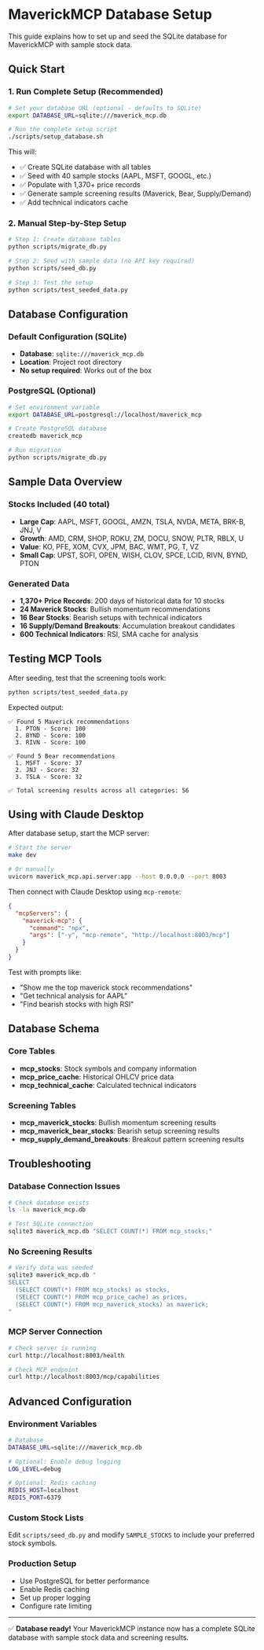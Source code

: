# MaverickMCP Database Setup

This guide explains how to set up and seed the SQLite database for MaverickMCP with sample stock data.

## Quick Start

### 1. Run Complete Setup (Recommended)

```bash
# Set your database URL (optional - defaults to SQLite)
export DATABASE_URL=sqlite:///maverick_mcp.db

# Run the complete setup script
./scripts/setup_database.sh
```

This will:

- ✅ Create SQLite database with all tables
- ✅ Seed with 40 sample stocks (AAPL, MSFT, GOOGL, etc.)
- ✅ Populate with 1,370+ price records
- ✅ Generate sample screening results (Maverick, Bear, Supply/Demand)
- ✅ Add technical indicators cache

### 2. Manual Step-by-Step Setup

```bash
# Step 1: Create database tables
python scripts/migrate_db.py

# Step 2: Seed with sample data (no API key required)
python scripts/seed_db.py

# Step 3: Test the setup
python scripts/test_seeded_data.py
```

## Database Configuration

### Default Configuration (SQLite)

- **Database**: `sqlite:///maverick_mcp.db`
- **Location**: Project root directory
- **No setup required**: Works out of the box

### PostgreSQL (Optional)

```bash
# Set environment variable
export DATABASE_URL=postgresql://localhost/maverick_mcp

# Create PostgreSQL database
createdb maverick_mcp

# Run migration
python scripts/migrate_db.py
```

## Sample Data Overview

### Stocks Included (40 total)

- **Large Cap**: AAPL, MSFT, GOOGL, AMZN, TSLA, NVDA, META, BRK-B, JNJ, V
- **Growth**: AMD, CRM, SHOP, ROKU, ZM, DOCU, SNOW, PLTR, RBLX, U
- **Value**: KO, PFE, XOM, CVX, JPM, BAC, WMT, PG, T, VZ
- **Small Cap**: UPST, SOFI, OPEN, WISH, CLOV, SPCE, LCID, RIVN, BYND, PTON

### Generated Data

- **1,370+ Price Records**: 200 days of historical data for 10 stocks
- **24 Maverick Stocks**: Bullish momentum recommendations
- **16 Bear Stocks**: Bearish setups with technical indicators
- **16 Supply/Demand Breakouts**: Accumulation breakout candidates
- **600 Technical Indicators**: RSI, SMA cache for analysis

## Testing MCP Tools

After seeding, test that the screening tools work:

```bash
python scripts/test_seeded_data.py
```

Expected output:

```
✅ Found 5 Maverick recommendations
  1. PTON - Score: 100
  2. BYND - Score: 100
  3. RIVN - Score: 100

✅ Found 5 Bear recommendations
  1. MSFT - Score: 37
  2. JNJ - Score: 32
  3. TSLA - Score: 32

✅ Total screening results across all categories: 56
```

## Using with Claude Desktop

After database setup, start the MCP server:

```bash
# Start the server
make dev

# Or manually
uvicorn maverick_mcp.api.server:app --host 0.0.0.0 --port 8003
```

Then connect with Claude Desktop using `mcp-remote`:

```json
{
  "mcpServers": {
    "maverick-mcp": {
      "command": "npx",
      "args": ["-y", "mcp-remote", "http://localhost:8003/mcp"]
    }
  }
}
```

Test with prompts like:

- "Show me the top maverick stock recommendations"
- "Get technical analysis for AAPL"
- "Find bearish stocks with high RSI"

## Database Schema

### Core Tables

- **mcp_stocks**: Stock symbols and company information
- **mcp_price_cache**: Historical OHLCV price data
- **mcp_technical_cache**: Calculated technical indicators

### Screening Tables

- **mcp_maverick_stocks**: Bullish momentum screening results
- **mcp_maverick_bear_stocks**: Bearish setup screening results
- **mcp_supply_demand_breakouts**: Breakout pattern screening results

## Troubleshooting

### Database Connection Issues

```bash
# Check database exists
ls -la maverick_mcp.db

# Test SQLite connection
sqlite3 maverick_mcp.db "SELECT COUNT(*) FROM mcp_stocks;"
```

### No Screening Results

```bash
# Verify data was seeded
sqlite3 maverick_mcp.db "
SELECT
  (SELECT COUNT(*) FROM mcp_stocks) as stocks,
  (SELECT COUNT(*) FROM mcp_price_cache) as prices,
  (SELECT COUNT(*) FROM mcp_maverick_stocks) as maverick;
"
```

### MCP Server Connection

```bash
# Check server is running
curl http://localhost:8003/health

# Check MCP endpoint
curl http://localhost:8003/mcp/capabilities
```

## Advanced Configuration

### Environment Variables

```bash
# Database
DATABASE_URL=sqlite:///maverick_mcp.db

# Optional: Enable debug logging
LOG_LEVEL=debug

# Optional: Redis caching
REDIS_HOST=localhost
REDIS_PORT=6379
```

### Custom Stock Lists

Edit `scripts/seed_db.py` and modify `SAMPLE_STOCKS` to include your preferred stock symbols.

### Production Setup

- Use PostgreSQL for better performance
- Enable Redis caching
- Set up proper logging
- Configure rate limiting

---

✅ **Database ready!** Your MaverickMCP instance now has a complete SQLite database with sample stock data and screening results.
